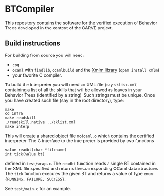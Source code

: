 # BTCompiler

This repository contains the software for the verified execution of Behavior
Trees developed in the context of the CARVE project.

## Build instructions

For building from source you will need:
* `coq`
* `ocaml` with `findlib`, `ocamlbuild` and the [Xmlm library](http://erratique.ch/software/xmlm) (`opam install xmlm`)
* your favorite C compiler.

To build the interpreter you will need an XML file (say `sklist.xml`)
containing a list of all the skills that will be allowed as leaves in your
Behavior Trees (identified by a string). Such strings must be unique. Once you
have created such file (say in the root directory), type:
```
make
cd infra
make readskill
./readskill.native ../sklist.xml
make interp
```
This will create a shared object file `modcaml.o` which contains the certified
interpreter. The C interface to the interpreter is provided by two functions
```
value readbt(char *filename)
int tick(value bt)
```
defined in `test/wrap.c`. The `readbt` function reads a single BT contained in
the XML file specified and returns the corresponding OCaml data structure. 
The `tick` function executes the given BT and returns a value of type
`enum {RUNNING, FAILURE, SUCCESS}`.

See `test/main.c` for an example.
